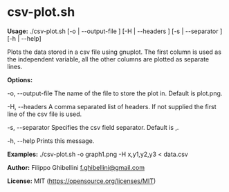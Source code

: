 
# csv-plot.sh

__Usage:__ ./csv-plot.sh [-o | --output-file <filename>] [-H | --headers <headers>] [-s | --separator <separator>] [-h | --help]

Plots the data stored in a csv file using gnuplot.
The first column is used as the independent variable,
all the other columns are plotted as separate lines.

__Options:__

  -o, --output-file
      The name of the file to store the plot in.
      Default is plot.png.

  -H, --headers
      A comma separated list of headers.
      If not supplied the first line of the csv file is used.

  -s, --separator
      Specifies the csv field separator.
      Default is ,.

  -h, --help
      Prints this message.

__Examples:__
    ./csv-plot.sh -o graph1.png -H x,y1,y2,y3 < data.csv

__Author:__ Filippo Ghibellini <f.ghibellini@gmail.com>

__License:__ MIT (https://opensource.org/licenses/MIT)
